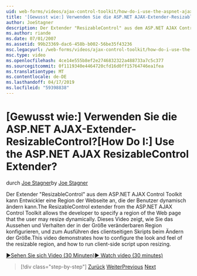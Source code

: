 ```yaml
---
uid: web-forms/videos/ajax-control-toolkit/how-do-i-use-the-aspnet-ajax-resizablecontrol-extender
title: '[Gewusst wie:] Verwenden Sie die ASP.NET AJAX-Extender-ResizableControl? | Microsoft-Dokumentation'
author: JoeStagner
description: Der Extender "ResizableControl" aus dem ASP.NET AJAX Control Toolkit kann Entwickler eine Region aus, der Webseite angeben, die der Benutzer die Größe ändern kann, die dynamische...
ms.author: riande
ms.date: 07/01/2007
ms.assetid: 99b23369-dac6-458b-b002-56be35f43236
msc.legacyurl: /web-forms/videos/ajax-control-toolkit/how-do-i-use-the-aspnet-ajax-resizablecontrol-extender
msc.type: video
ms.openlocfilehash: 4ce14e555b8ef2e2746832322a488733a7c5c377
ms.sourcegitcommit: 0f1119340e4464720cfd16d0ff15764746ea1fea
ms.translationtype: MT
ms.contentlocale: de-DE
ms.lasthandoff: 04/17/2019
ms.locfileid: "59398838"
---
```

# <a name="how-do-i-use-the-aspnet-ajax-resizablecontrol-extender"></a><span data-ttu-id="b385d-104">[Gewusst wie:] Verwenden Sie die ASP.NET AJAX-Extender-ResizableControl?</span><span class="sxs-lookup"><span data-stu-id="b385d-104">[How Do I:] Use the ASP.NET AJAX ResizableControl Extender?</span></span>

<span data-ttu-id="b385d-105">durch [Joe Stagner](https://github.com/JoeStagner)</span><span class="sxs-lookup"><span data-stu-id="b385d-105">by [Joe Stagner](https://github.com/JoeStagner)</span></span>

<span data-ttu-id="b385d-106">Der Extender "ResizableControl" aus dem ASP.NET AJAX Control Toolkit kann Entwickler eine Region der Webseite an, die der Benutzer dynamisch ändern kann.</span><span class="sxs-lookup"><span data-stu-id="b385d-106">The ResizableControl extender from the ASP.NET AJAX Control Toolkit allows the developer to specify a region of the Web page that the user may resize dynamically.</span></span> <span data-ttu-id="b385d-107">Dieses Video zeigt, wie Sie das Aussehen und Verhalten der in der Größe veränderbaren Region konfigurieren, und zum Ausführen des clientseitigen Skripts beim Ändern der Größe.</span><span class="sxs-lookup"><span data-stu-id="b385d-107">This video demonstrates how to configure the look and feel of the resizable region, and how to run client-side script upon resizing.</span></span>

[<span data-ttu-id="b385d-108">&#9654;Sehen Sie sich Video (30 Minuten)</span><span class="sxs-lookup"><span data-stu-id="b385d-108">&#9654; Watch video (30 minutes)</span></span>](https://channel9.msdn.com/Blogs/ASP-NET-Site-Videos/how-do-i-use-the-aspnet-ajax-resizablecontrol-extender)

> [!div class="step-by-step"]
> <span data-ttu-id="b385d-109">[Zurück](how-do-i-use-the-aspnet-ajax-validatorcallout-extender.md)
> [Weiter](how-do-i-use-the-aspnet-ajax-tabs-control.md)</span><span class="sxs-lookup"><span data-stu-id="b385d-109">[Previous](how-do-i-use-the-aspnet-ajax-validatorcallout-extender.md)
[Next](how-do-i-use-the-aspnet-ajax-tabs-control.md)</span></span>
